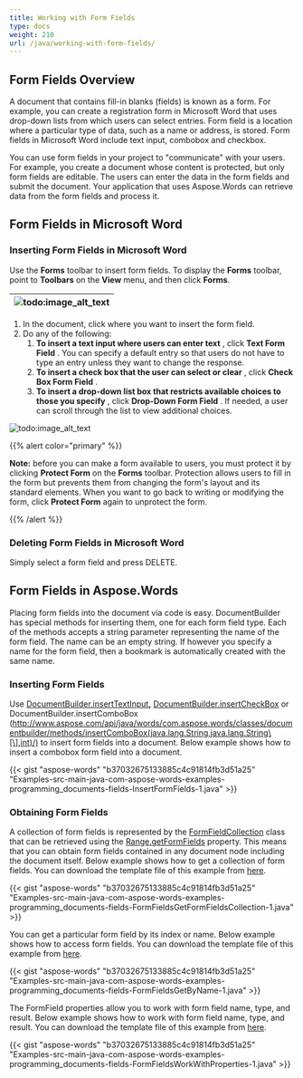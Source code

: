 ```yaml
---
title: Working with Form Fields
type: docs
weight: 210
url: /java/working-with-form-fields/
---
```


## **Form Fields Overview**

A document that contains fill-in blanks (fields) is known as a form. For example, you can create a registration form in Microsoft Word that uses drop-down lists from which users can select entries. Form field is a location where a particular type of data, such as a name or address, is stored. Form fields in Microsoft Word include text input, combobox and checkbox.

You can use form fields in your project to "communicate" with your users. For example, you create a document whose content is protected, but only form fields are editable. The users can enter the data in the form fields and submit the document. Your application that uses Aspose.Words can retrieve data from the form fields and process it.

## **Form Fields in Microsoft Word**

### **Inserting Form Fields in Microsoft Word**

Use the **Forms** toolbar to insert form fields. To display the **Forms** toolbar, point to **Toolbars** on the **View** menu, and then click **Forms**. 

|![todo:image_alt_text](http://i.imgur.com/9ggObES.png)|
| :- |


1. In the document, click where you want to insert the form field.
1. Do any of the following:
   1. **To insert a text input where users can enter text** , click **Text Form Field** . You can specify a default entry so that users do not have to type an entry unless they want to change the response.
   1. **To insert a check box that the user can select or clear** , click **Check Box Form Field** .
   1. **To insert a drop-down list box that restricts available choices to those you specify** , click **Drop-Down Form Field** . If needed, a user can scroll through the list to view additional choices. 

![todo:image_alt_text](http://i.imgur.com/QvsQC5W.png)

{{% alert color="primary" %}} 

**Note:** before you can make a form available to users, you must protect it by clicking **Protect Form** on the **Forms** toolbar. Protection allows users to fill in the form but prevents them from changing the form's layout and its standard elements. When you want to go back to writing or modifying the form, click **Protect Form** again to unprotect the form.

{{% /alert %}}

### **Deleting Form Fields in Microsoft Word**

Simply select a form field and press DELETE.

## **Form Fields in Aspose.Words**

Placing form fields into the document via code is easy. DocumentBuilder has special methods for inserting them, one for each form field type. Each of the methods accepts a string parameter representing the name of the form field. The name can be an empty string. If however you specify a name for the form field, then a bookmark is automatically created with the same name.

### **Inserting Form Fields**

Use [DocumentBuilder.insertTextInput](http://www.aspose.com/api/java/words/com.aspose.words/classes/documentbuilder/methods/insertTextInput\(java.lang.String,int,java.lang.String,java.lang.String,int\)/)**,** [DocumentBuilder.insertCheckBox](http://www.aspose.com/api/java/words/com.aspose.words/classes/documentbuilder/methods/insertCheckBox\(java.lang.String,boolean,int\)/) or DocumentBuilder.insertComboBox (http://www.aspose.com/api/java/words/com.aspose.words/classes/documentbuilder/methods/insertComboBox(java.lang.String,java.lang.String\[\],int)/) to insert form fields into a document. Below example shows how to insert a combobox form field into a document.

{{< gist "aspose-words" "b37032675133885c4c91814fb3d51a25" "Examples-src-main-java-com-aspose-words-examples-programming_documents-fields-InsertFormFields-1.java" >}}

### **Obtaining Form Fields**

A collection of form fields is represented by the [FormFieldCollection](http://www.aspose.com/api/java/words/com.aspose.words/classes/FormFieldCollection) class that can be retrieved using the [Range.getFormFields](http://www.aspose.com/api/java/words/com.aspose.words/classes/range/methods/getFormFields\(\)/) property. This means that you can obtain form fields contained in any document node including the document itself. Below example shows how to get a collection of form fields. You can download the template file of this example from [here](https://github.com/aspose-words/Aspose.Words-for-Java/blob/master/Examples/src/main/resources/com/aspose/words/examples/programming_documents/fields/FormFieldsGetFormFieldsCollection/FormFields.doc).

{{< gist "aspose-words" "b37032675133885c4c91814fb3d51a25" "Examples-src-main-java-com-aspose-words-examples-programming_documents-fields-FormFieldsGetFormFieldsCollection-1.java" >}}

You can get a particular form field by its index or name. Below example shows how to access form fields. You can download the template file of this example from [here](https://github.com/aspose-words/Aspose.Words-for-Java/blob/master/Examples/src/main/resources/com/aspose/words/examples/programming_documents/fields/FormFieldsGetByName/FormFields.doc).

{{< gist "aspose-words" "b37032675133885c4c91814fb3d51a25" "Examples-src-main-java-com-aspose-words-examples-programming_documents-fields-FormFieldsGetByName-1.java" >}}

The FormField properties allow you to work with form field name, type, and result. Below example shows how to work with form field name, type, and result. You can download the template file of this example from [here](https://github.com/aspose-words/Aspose.Words-for-Java/blob/master/Examples/src/main/resources/com/aspose/words/examples/programming_documents/fields/FormFieldsWorkWithProperties/FormFields.doc).

{{< gist "aspose-words" "b37032675133885c4c91814fb3d51a25" "Examples-src-main-java-com-aspose-words-examples-programming_documents-fields-FormFieldsWorkWithProperties-1.java" >}}

